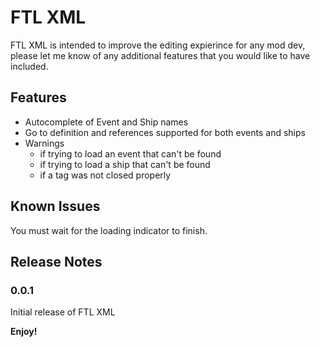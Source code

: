 # FTL XML

FTL XML is intended to improve the editing expierince for any mod dev, please let me know of any additional features that you would like to have included.

## Features

* Autocomplete of Event and Ship names
* Go to definition and references supported for both events and ships
* Warnings 
  * if trying to load an event that can't be found
  * if trying to load a ship that can't be found
  * if a tag was not closed properly

## Known Issues

You must wait for the loading indicator to finish.

## Release Notes

### 0.0.1

Initial release of FTL XML

**Enjoy!**

